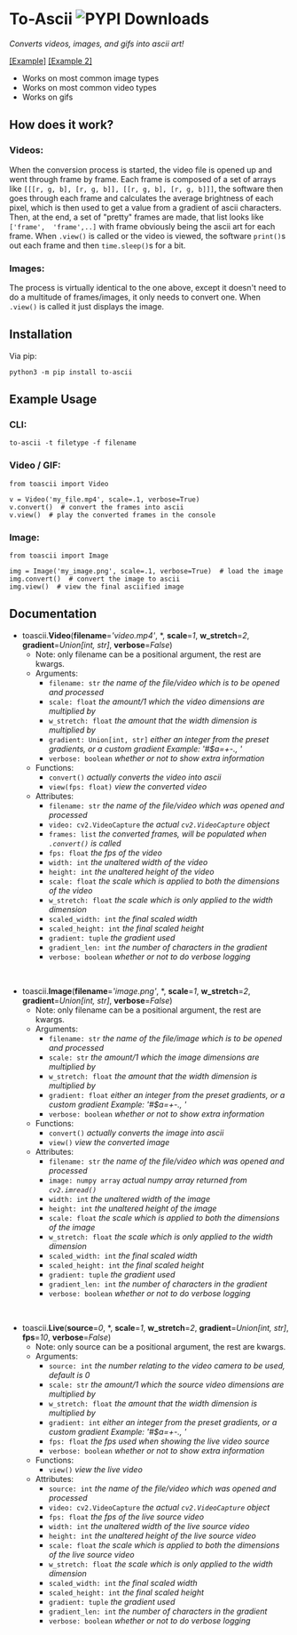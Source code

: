 # To-Ascii ![PYPI Downloads](https://img.shields.io/pypi/dw/to-ascii?color=64b594)
*Converts videos, images, and gifs into ascii art!*

[\[Example\]](https://www.youtube.com/watch?v=S5-_BzdrOkQ) [\[Example 2\]](https://www.youtube.com/watch?v=eX4pYQjCyYg)

* Works on most common image types
* Works on most common video types
* Works on gifs

## How does it work?
### Videos:
When the conversion process is started, the video file is opened up and went through frame by frame. Each frame is composed of a set of arrays like `[[[r, g, b], [r, g, b]], [[r, g, b], [r, g, b]]]`, the software then goes through each frame and calculates the average brightness of each pixel, which is then used to get a value from a gradient of ascii characters. Then, at the end, a set of "pretty" frames are made, that list looks like `['frame',  'frame',..]` with frame obviously being the ascii art for each frame. When `.view()` is called or the video is viewed, the software `print()`s out each frame and then `time.sleep()`s for a bit.
### Images:
The process is virtually identical to the one above, except it doesn't need to do a multitude of frames/images, it only needs to convert one. When `.view()` is called it just displays the image.

## Installation
Via pip:
```
python3 -m pip install to-ascii
```

## Example Usage
### CLI:
```
to-ascii -t filetype -f filename
```
### Video / GIF:
```
from toascii import Video

v = Video('my_file.mp4', scale=.1, verbose=True)
v.convert()  # convert the frames into ascii
v.view()  # play the converted frames in the console
```

### Image:
```
from toascii import Image

img = Image('my_image.png', scale=.1, verbose=True)  # load the image
img.convert()  # convert the image to ascii
img.view()  # view the final asciified image
```

## Documentation
* toascii.**Video**(**filename**=*'video.mp4'*, \*, **scale**=*1*, **w_stretch**=*2*, **gradient**=*Union[int, str]*, **verbose**=*False*)
  * Note: only filename can be a positional argument, the rest are kwargs.
  * Arguments:
    * `filename: str` *the name of the file/video which is to be opened and processed*
    * `scale: float` *the amount/1 which the video dimensions are multiplied by*
    * `w_stretch: float` *the amount that the width dimension is multiplied by*
    * `gradient: Union[int, str]` *either an integer from the preset gradients, or a custom gradient Example: '#$a=+-., '*
    * `verbose: boolean` *whether or not to show extra information*
  * Functions:
    * `convert()` *actually converts the video into ascii*
    * `view(fps: float)` *view the converted video*
  * Attributes:
    * `filename: str` *the name of the file/video which was opened and processed*
    * `video: cv2.VideoCapture` *the actual `cv2.VideoCapture` object*
    * `frames: list` *the converted frames, will be populated when `.convert()` is called*
    * `fps: float` *the fps of the video*
    * `width: int` *the unaltered width of the video*
    * `height: int` *the unaltered height of the video*
    * `scale: float` *the scale which is applied to both the dimensions of the video*
    * `w_stretch: float` *the scale which is only applied to the width dimension*
    * `scaled_width: int` *the final scaled width*
    * `scaled_height: int` *the final scaled height*
    * `gradient: tuple` *the gradient used*
    * `gradient_len: int` *the number of characters in the gradient*
    * `verbose: boolean` *whether or not to do verbose logging*

<br>

* toascii.**Image**(**filename**=*'image.png'*, \*, **scale**=*1*, **w_stretch**=*2*, **gradient**=*Union[int, str]*, **verbose**=*False*)
  * Note: only filename can be a positional argument, the rest are kwargs.
  * Arguments:
    * `filename: str` *the name of the file/image which is to be opened and processed*
    * `scale: str` *the amount/1 which the image dimensions are multiplied by*
    * `w_stretch: float` *the amount that the width dimension is multiplied by*
    * `gradient: float` *either an integer from the preset gradients, or a custom gradient Example: '#$a=+-., '*
    * `verbose: boolean` *whether or not to show extra information*
  * Functions:
    * `convert()` *actually converts the image into ascii*
    * `view()` *view the converted image*
  * Attributes:
    * `filename: str` *the name of the file/video which was opened and processed*
    * `image: numpy array` *actual numpy array returned from `cv2.imread()`*
    * `width: int` *the unaltered width of the image*
    * `height: int` *the unaltered height of the image*
    * `scale: float` *the scale which is applied to both the dimensions of the image*
    * `w_stretch: float` *the scale which is only applied to the width dimension*
    * `scaled_width: int` *the final scaled width*
    * `scaled_height: int` *the final scaled height*
    * `gradient: tuple` *the gradient used*
    * `gradient_len: int` *the number of characters in the gradient*
    * `verbose: boolean` *whether or not to do verbose logging*

<br>

* toascii.**Live**(**source**=*0*, \*, **scale**=*1*, **w_stretch**=*2*, **gradient**=*Union[int, str]*, **fps**=*10*, **verbose**=*False*)
  * Note: only source can be a positional argument, the rest are kwargs.
  * Arguments:
    * `source: int` *the number relating to the video camera to be used, default is 0*
    * `scale: str` *the amount/1 which the source video dimensions are multiplied by*
    * `w_stretch: float` *the amount that the width dimension is multiplied by*
    * `gradient: int` *either an integer from the preset gradients, or a custom gradient Example: '#$a=+-., '*
    * `fps: float` *the fps used when showing the live video source*
    * `verbose: boolean` *whether or not to show extra information*
  * Functions:
    * `view()` *view the live video*
  * Attributes:
    * `source: int` *the name of the file/video which was opened and processed*
    * `video: cv2.VideoCapture` *the actual `cv2.VideoCapture` object*
    * `fps: float` *the fps of the live source video*
    * `width: int` *the unaltered width of the live source video*
    * `height: int` *the unaltered height of the live source video*
    * `scale: float` *the scale which is applied to both the dimensions of the live source video*
    * `w_stretch: float` *the scale which is only applied to the width dimension*
    * `scaled_width: int` *the final scaled width*
    * `scaled_height: int` *the final scaled height*
    * `gradient: tuple` *the gradient used*
    * `gradient_len: int` *the number of characters in the gradient*
    * `verbose: boolean` *whether or not to do verbose logging*
